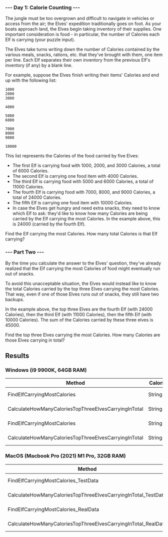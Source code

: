 ### --- Day 1: Calorie Counting ---
The jungle must be too overgrown and difficult to navigate in vehicles or access from the air; the Elves' expedition traditionally goes on foot. As your boats approach land, the Elves begin taking inventory of their supplies. One important consideration is food - in particular, the number of Calories each Elf is carrying (your puzzle input).


The Elves take turns writing down the number of Calories contained by the various meals, snacks, rations, etc. that they've brought with them, one item per line. Each Elf separates their own inventory from the previous Elf's inventory (if any) by a blank line.


For example, suppose the Elves finish writing their items' Calories and end up with the following list:
```
1000
2000
3000

4000

5000
6000

7000
8000
9000

10000

```
This list represents the Calories of the food carried by five Elves:
* The first Elf is carrying food with 1000, 2000, and 3000 Calories, a total of 6000 Calories.
* The second Elf is carrying one food item with 4000 Calories.
* The third Elf is carrying food with 5000 and 6000 Calories, a total of 11000 Calories.
* The fourth Elf is carrying food with 7000, 8000, and 9000 Calories, a total of 24000 Calories.
* The fifth Elf is carrying one food item with 10000 Calories.
* In case the Elves get hungry and need extra snacks, they need to know which Elf to ask: they'd like to know how many Calories are being carried by the Elf carrying the most Calories. In the example above, this is 24000 (carried by the fourth Elf).

Find the Elf carrying the most Calories. How many total Calories is that Elf carrying?

### --- Part Two ---
By the time you calculate the answer to the Elves' question, they've already realized that the Elf carrying the most Calories of food might eventually run out of snacks.

To avoid this unacceptable situation, the Elves would instead like to know the total Calories carried by the top three Elves carrying the most Calories. That way, even if one of those Elves runs out of snacks, they still have two backups.

In the example above, the top three Elves are the fourth Elf (with 24000 Calories), then the third Elf (with 11000 Calories), then the fifth Elf (with 10000 Calories). The sum of the Calories carried by these three elves is 45000.

Find the top three Elves carrying the most Calories. How many Calories are those Elves carrying in total?

## Results
### Windows (i9 9900K, 64GB RAM)
| Method                                               | CaloriesList |        Mean |     Error |    StdDev |   Gen0 | Allocated |
|------------------------------------------------------|--------------|------------:|----------:|----------:|-------:|----------:|
| FindElfCarryingMostCalories                          | String[15]   |    273.3 ns |   4.15 ns |   3.88 ns | 0.0114 |      96 B |
| CalculateHowManyCaloriesTopThreeElvesCarryingInTotal | String[15]   |    444.0 ns |   7.98 ns |   7.46 ns | 0.0658 |     552 B |
| FindElfCarryingMostCalories                          | String[2245] | 36,977.8 ns | 229.49 ns | 191.64 ns |      - |      96 B |
| CalculateHowManyCaloriesTopThreeElvesCarryingInTotal | String[2245] | 41,104.6 ns | 511.49 ns | 453.42 ns | 0.7324 |    6528 B |

### MacOS (Macbook Pro (2021) M1 Pro, 32GB RAM)
|                                                       Method |     Mean |    Error |   StdDev |    Gen0 |   Gen1 | Allocated |
|------------------------------------------------------------- |---------:|---------:|---------:|--------:|-------:|----------:|
|                         FindElfCarryingMostCalories_TestData | 25.44 us | 0.145 us | 0.135 us |  1.4648 | 0.0305 |   9.06 KB |
| CalculateHowManyCaloriesTopThreeElvesCarryingInTotal_TestData | 25.48 us | 0.091 us | 0.081 us |  1.5259 | 0.0305 |   9.51 KB |
|                         FindElfCarryingMostCalories_RealData | 84.66 us | 0.377 us | 0.315 us | 11.8408 | 0.2441 |  73.23 KB |
| CalculateHowManyCaloriesTopThreeElvesCarryingInTotal_RealData | 87.53 us | 0.259 us | 0.242 us | 12.9395 | 0.4883 |  79.51 KB |

